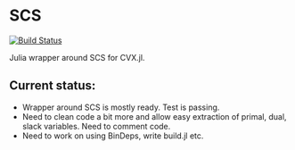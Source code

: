 # SCS

[![Build Status](https://travis-ci.org/karanveerm/SCS.jl.png)](https://travis-ci.org/karanveerm/SCS.jl)

Julia wrapper around SCS for CVX.jl.

## Current status:
- Wrapper around SCS is mostly ready. Test is passing.
- Need to clean code a bit more and allow easy extraction of primal, dual, slack variables. Need to comment code.
- Need to work on using BinDeps, write build.jl etc.
